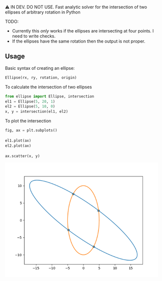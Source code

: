 :warning: IN DEV. DO NOT USE.
Fast analytic solver for the intersection of two ellipses of arbitrary rotation in Python

TODO:
- Currently this _only_ works if the ellipses are intersecting at four points. I need to write checks.
- If the ellipses have the same rotation then the output is not proper.

## Usage

Basic syntax of creating an ellipse:
```python
Ellipse(rx, ry, rotation, origin)
```

To calculate the intersection of two ellipses
```python
from ellipse import Ellipse, intersection
el1 = Ellipse(5, 20, 1)
el2 = Ellipse(5, 10, 0)
x, y = intersection(el1, el2)
```

To plot the intersection
```python
fig, ax = plt.subplots()

el1.plot(ax)
el2.plot(ax)

ax.scatter(x, y)
```

![example](/docs/images/example.png)
